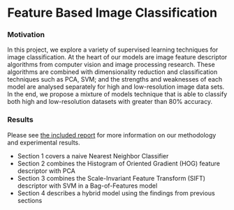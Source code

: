 # Feature Based Image Classification

### Motivation
In this project, we explore a variety of supervised learning techniques for image classification. At the heart of our models are image feature descriptor algorithms from computer vision and image processing research. These algorithms are combined with dimensionality reduction and classification techniques such as PCA, SVM; and the strengths and weaknesses of each model are analysed separately for high and low-resolution image data sets. In the end, we propose a mixture of models technique that is able to classify both high and
low-resolution datasets with greater than 80% accuracy.


### Results
Please see [the included report](https://github.com/ataxali/feature_based_image_classification/blob/master/group9_report_wo_names.pdf) for more information on our methodology and experimental results. 
 - Section 1 covers a naive Nearest Neighbor Classifier
 - Section 2 combines the Histogram of Oriented Gradient (HOG) feature descriptor with PCA 
 - Section 3 combines the Scale-Invariant Feature Transform (SIFT) descriptor with SVM in a Bag-of-Features model 
 - Section 4 describes a hybrid model using the findings from previous sections

